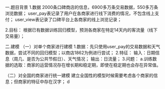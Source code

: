 一.题目背景
1.数据
2000条口碑商店的信息，6900多万条交易数据，550多万条浏览数据；
user_pay表记录了用户在各商家进行线下消费的情况，不包含线上支付；
user_view表记录了口碑平台上各商家的线上浏览记录；

2.目标：
根据已有数据训练回归模型，预测各商家在特定14天内的客流量（线下交易量）；

二.建模
（一）对单个商家进行建模
1.数据：先只使用user_pay的交易数据和天气数据，尝试不同的回归模型；以商店1862为例进行尝试；
2.特征：
输入：日期信息（周几、是否为公共节假日）、天气情况；
输出：日流量；
3.问题：
a.训练数据的选取：商家的运营情况存在增长期和稳定期，即使在稳定期也会存在异常值。


（二）对全国的商家进行统一建模
建立全国性的模型时候需要考虑各个商家的信息；但商家的特征中存在汉字；
d
